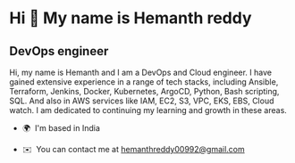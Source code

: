 Hi 👋 My name is Hemanth reddy
==============================

DevOps engineer
---------------

Hi, my name is Hemanth and I am a DevOps and Cloud engineer. I have gained extensive experience in a range of tech stacks, including Ansible, Terraform, Jenkins, Docker, Kubernetes, ArgoCD, Python, Bash scripting, SQL. And also in AWS services like IAM, EC2, S3, VPC, EKS, EBS, Cloud watch. I am dedicated to continuing my learning and growth in these areas.

* 🌍  I'm based in India
* ✉️  You can contact me at [hemanthreddy00992@gmail.com](mailto:hemanthreddy00992@gmail.com)

  <!--
* 🧠  I'm learning Kubernetes
* 🤝  I'm open to collaborating on Projects

<a href="https://www.github.com/hemanthreddy00992" target="_blank" rel="noreferrer"><img
src="https://img.shields.io/github/followers/hemanthreddy00992?logo=github&style=for-the-badge&color=0891b2&labelColor=1c1917" /></a>



#### DevOps Stack 
<p align="left"><img src="https://www.vectorlogo.zone/logos/amazon_aws/amazon_aws-icon.svg" alt="aws" title="aws" width="40" height="40"/>
            <img src="https://www.vectorlogo.zone/logos/ansible/ansible-icon.svg" alt="ansible" title="ansible" width="40" height="40"/> 
            <img src="https://www.vectorlogo.zone/logos/terraformio/terraformio-icon.svg" alt="terraform" title="terraform" width="40" height="40"/> 
            <img src="https://www.vectorlogo.zone/logos/jenkins/jenkins-icon.svg" alt="jenkins" title="jenkins" width="40" height="40"/>  
            <img src="https://raw.githubusercontent.com/github/explore/80688e429a7d4ef2fca1e82350fe8e3517d3494d/topics/docker/docker.png" alt="docker" title="docker" width="40" height="40"/>  
            <img src="https://www.vectorlogo.zone/logos/kubernetes/kubernetes-icon.svg" alt="kubernetes" title="kubernetes" width="40" height="40"/> 
            <img src="https://www.vectorlogo.zone/logos/prometheusio/prometheusio-icon.svg" alt="promethues" title="promethues" width="40" height="40"/> 
            <img src="https://www.vectorlogo.zone/logos/grafana/grafana-icon.svg" alt="grafana" title="grafana" width="40" height="40"/> </p>
          


#### Programming Language Stack
<p align="left"><img src="https://www.vectorlogo.zone/logos/gnu_bash/gnu_bash-icon.svg" alt="bash" title="bash" title="bash" width="40" height="40"/>  <img src="https://raw.githubusercontent.com/github/explore/80688e429a7d4ef2fca1e82350fe8e3517d3494d/topics/python/python.png" alt="python" title="python" width="40" height="40"/> <img src="https://raw.githubusercontent.com/github/explore/b15b6cf1726418913aafbf337a749dded180279d/topics/groovy/groovy.png" alt="groovy" title="groovy" width="40" height="40"/>  <img src="https://raw.githubusercontent.com/github/explore/80688e429a7d4ef2fca1e82350fe8e3517d3494d/topics/java/java.png" alt="java" title="java8" width="40" height="40"/> 

#### OS Stack
<p align="left"><img src="https://brandlogos.net/wp-content/uploads/2020/03/Linux-logo.png" alt="linux" title="linux" width="40" height="40"/>  <img src="https://www.vectorlogo.zone/logos/ubuntu/ubuntu-icon.svg" alt="ubuntu" title="ubuntu" width="40" height="40"/>  

#### Database Stack
<p align="left"><img src="https://raw.githubusercontent.com/github/explore/80688e429a7d4ef2fca1e82350fe8e3517d3494d/topics/mysql/mysql.png" alt="mysql" title="mysql" width="40" height="40"/>  <img src="https://raw.githubusercontent.com/github/explore/80688e429a7d4ef2fca1e82350fe8e3517d3494d/topics/postgresql/postgresql.png" alt="postgresql" title="postgresql" width="40" height="40"/> 


#### Dev Stack
<p align="left"><img src="https://raw.githubusercontent.com/vscode-icons/vscode-icons/72101ee333eca9219ac9a7c14d4834eef8e4c64b/icons/file_type_maven.svg" alt="maven" title="maven" width="40" height="40"/>
            <img src="https://www.vectorlogo.zone/logos/scala-sbt/scala-sbt-icon.svg" alt="sbt" title="sbt" width="40" height="40"/> 
            <img src="https://www.vectorlogo.zone/logos/apache_kafka/apache_kafka-icon.svg" alt="kafka" title="kafka" width="40" height="40"/>  </p>



#### Project Management Stack
<p align="left"><img src="https://www.vectorlogo.zone/logos/git-scm/git-scm-icon.svg" alt="git" title="git" width="40" height="40"/>  <img src="https://www.vectorlogo.zone/logos/github/github-icon.svg" alt="github" title="github" width="40" height="40"/> 





### Socials

<p align="left"> <a href="https://www.github.com/hemanthreddy00992" target="_blank" rel="noreferrer"> <picture> <source media="(prefers-color-scheme: dark)" srcset="https://raw.githubusercontent.com/danielcranney/readme-generator/main/public/icons/socials/github-dark.svg" /> <source media="(prefers-color-scheme: light)" srcset="https://raw.githubusercontent.com/danielcranney/readme-generator/main/public/icons/socials/github.svg" /> <img src="https://raw.githubusercontent.com/danielcranney/readme-generator/main/public/icons/socials/github.svg" width="32" height="32" /> </picture> </a></p>

### Badges

<b>My GitHub Stats</b>

<a href="http://www.github.com/hemanthreddy00992"><img src="https://github-readme-stats.vercel.app/api?username=hemanthreddy00992&show_icons=true&hide=stars,issues,contribs&title_color=0891b2&text_color=ffffff&icon_color=0891b2&bg_color=1c1917&hide_border=true&show_icons=true" alt="hemanthreddy00992's GitHub stats" /></a>

<a href="http://www.github.com/hemanthreddy00992"><img src="https://github-readme-streak-stats.herokuapp.com/?user=hemanthreddy00992&stroke=ffffff&background=1c1917&ring=0891b2&fire=0891b2&currStreakNum=ffffff&currStreakLabel=0891b2&sideNums=ffffff&sideLabels=ffffff&dates=ffffff&hide_border=true" /></a>

<a href="http://www.github.com/hemanthreddy00992"><img src="https://github-readme-activity-graph.cyclic.app/graph?username=hemanthreddy00992&bg_color=1c1917&color=ffffff&line=0891b2&point=ffffff&area_color=1c1917&area=true&hide_border=true&custom_title=GitHub%20Commits%20Graph" alt="GitHub Commits Graph" /></a>

<a href="https://github.com/hemanthreddy00992" align="left"><img src="https://github-readme-stats.vercel.app/api/top-langs/?username=hemanthreddy00992&langs_count=10&title_color=0891b2&text_color=ffffff&icon_color=0891b2&bg_color=1c1917&hide_border=true&locale=en&custom_title=Top%20%Languages" alt="Top Languages" /></a>
-->

